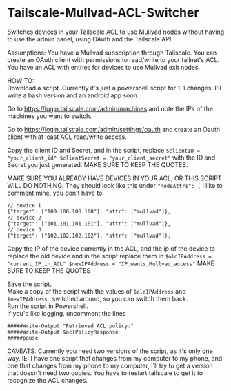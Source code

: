 # Tailscale-Mullvad-ACL-Switcher
Switches devices in your Tailscale ACL to use Mullvad nodes without having to use the admin panel, using OAuth and the Tailscale API.

Assumptions: You have a Mullvad subscription through Tailscale. You can create an OAuth client with permissions to read/write to your tailnet's ACL. You have an ACL with entries for devices to use Mullvad exit nodes.

HOW TO:</br>
Download a script. Currently it's just a powershell script for 1-1 changes, I'll write a bash version and an android app soon.

Go to https://login.tailscale.com/admin/machines and note the IPs of the machines you want to switch.

Go to https://login.tailscale.com/admin/settings/oauth and create an Oauth client with at least ACL read/write access.

Copy the client ID and Secret, and in the script, replace `$clientID = "your_client_id" $clientSecret = "your_client_secret"` with the ID and Secret you just generated. MAKE SURE TO KEEP THE QUOTES.

MAKE SURE YOU ALREADY HAVE DEVICES IN YOUR ACL, OR THIS SCRIPT WILL DO NOTHING. They should look like this under `"nodeAttrs": [`
I like to comment mine, you don't have to.

```
// device 1
{"target": ["100.100.100.100"], "attr": ["mullvad"]},
// device 2
{"target": ["101.101.101.101"], "attr": ["mullvad"]},
// device 3
{"target": ["102.102.102.102"], "attr": ["mullvad"]},
```

Copy the IP of the device currently in the ACL, and the ip of the device to replace the old device and in the script replace them in  `$oldIPAddress = "current_IP_in_ACL" $newIPAddress = "IP_wants_Mullvad_access"` MAKE SURE TO KEEP THE QUOTES

Save the script.</br>
Make a copy of the script with the values of  `$oldIPAddress` and `$newIPAddress ` switched around, so you can switch them back.</br>
Run the script in Powershell.</br>
If you'd like logging, uncomment the lines 
```
#####Write-Output "Retrieved ACL policy:"
#####Write-Output $aclPolicyResponse
#####pause
```
CAVEATS:
Currently you need two versions of the script, as it's only one way. IE: I have one script that changes from my computer to my phone, and one that changes from my phone to my computer, I'll try to get a version that doesn't need two copies.
You have to restart tailscale to get it to recognize the ACL changes.
